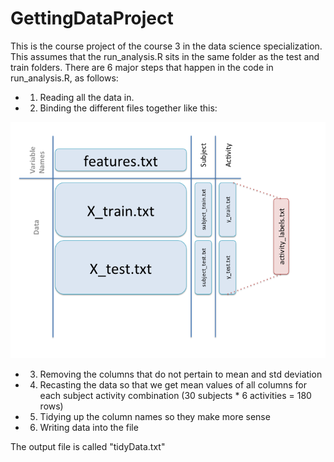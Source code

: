 GettingDataProject
==================

This is the course project of the course 3 in the data science specialization. 
This assumes that the run_analysis.R sits in the same folder as the test and train folders. 
There are 6 major steps that happen in the code in run_analysis.R, as follows:

- 1. Reading all the data in.
- 2. Binding the different files together like this:

![image from redmond barry building unimelb](data.png)

- 3. Removing the columns that do not pertain to mean and std deviation
- 4. Recasting the data so that we get mean values of all columns for each subject activity combination (30 subjects * 6 activities = 180 rows)
- 5. Tidying up the column names so they make more sense
- 6. Writing data into the file


The output file is called "tidyData.txt"